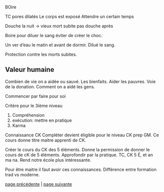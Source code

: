 BOire 

TC pores dilatés Le corps est exposé 
Attendre un certain temps 

Douche la nuit -> vieux mort subite pas douche après 

Boire pour diluer le sang éviter de créer le choc. 

Un ver d’eau le matin et avant de dormir. Dilué le sang. 

Protection contre les morts subites.

## Valeur humaine 

Combien de vie on a aidée ou sauvé. Les bienfaits. Aider les pauvres. Voie de la donation.
Comment on a aidé les gens. 

Commencer par faire pour soi

Critère pour le 3ième niveau
1. Compréhension
2. exécution: mettre en pratique
3. Karma

Connaissance CK Compléter devient éligible pour le  niveau CK prep GM. Ce cours donne titre maitre apprenti de CK.

Créer le cours du CK des 5 éléments. Donne la permission de donner le cours de cK de 5 éléments. Approfondir par la pratique. TC, CK 5 É, et an ma na.
Rend notre école plus intéressante. 

Pour être maitre il faut avoir ces connaissances. Différence entre formation trad vs moderne.


[page précédente](2024-03-31-06.md) | [page suivante](2024-03-31-08.md)